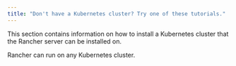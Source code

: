 ```yaml
---
title: "Don't have a Kubernetes cluster? Try one of these tutorials."
---
```


This section contains information on how to install a Kubernetes cluster that the Rancher server can be installed on.

Rancher can run on any Kubernetes cluster.
